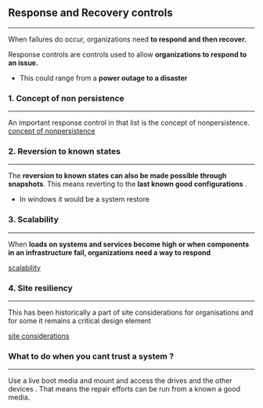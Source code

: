 ## Response and Recovery controls
---
When failures do occur, organizations need **to respond and then recover.** 

Response controls are controls used to allow **organizations to respond to an issue.**
- This could range from a **power outage to a disaster**

### 1. Concept of non persistence 
---
An important response control in that list is the concept of nonpersistence.
[concept of nonpersistence](../concepts/concept%20of%20nonpersistence.md)


### 2. Reversion to known states 
---
The **reversion to known states can also be made possible through snapshots**. This means reverting to the **last known good configurations** .
- In windows it would be a system restore 

### 3. Scalability 
---
When **loads on systems and services become high or when components in an infrastructure fail, organizations need a way to respond**

[scalability](../concepts/scalability.md)

### 4. Site resiliency 
----
This has been historically a part of site considerations for organisations and for some it remains a critical design element 

[site considerations](../concepts/site%20considerations.md)
### What to do when you cant trust a system ?
---
Use a live boot media and mount and access the drives and the other devices . That means the repair efforts can be run from a known a good media.
